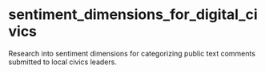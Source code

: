 # sentiment_dimensions_for_digital_civics
Research into sentiment dimensions for categorizing public text comments submitted to local civics leaders.
